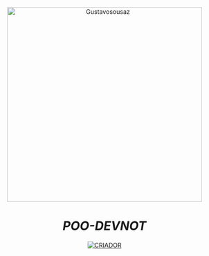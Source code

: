<div align="center">
<img src="https://media.tenor.com/2fXbn6Xtt0UAAAAC/software-software-development.gif" alt="Gustavosousaz" width="450" />

# _**POO-DEVNOT**_
<p align="center">

<p align="center">
<a href="https://github.com/1Gustavo"><img title="CRIADOR" src="https://img.shields.io/badge/AUTHOR-Gustavosousaz-black.svg?style=for-the-badge&logo=github"></a>
